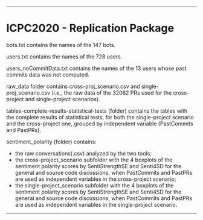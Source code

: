 ----------------------------------------------------------------------------------------------------------------
# ICPC2020 - Replication Package

bots.txt contains the names of the 147 bots.

users.txt contains the names of the 728 users.

users_noCommitData.txt contains the names of the 13 users whose past commits data was not computed.

raw_data folder contains cross-proj_scenario.csv and single-proj_scenario.csv (i.e., the raw data of the 32062 PRs used for the cross-project and single-project scenarios).

tables-complete-results-statistical-tests (folder) contains the tables with the complete results of statistical tests, for both the single-project scenario and the cross-project one, grouped by independent variable (PastCommits and PastPRs).

sentiment_polarity (folder) contains:
- the raw conversations(.csv) analyzed by the two tools;
- the cross-project_scenario subfolder with the 4 boxplots of the sentiment polarity scores by SentiStrengthSE and Senti4SD for the general and source code discussions, when PastCommits and PastPRs are used as independent variables in the cross-project scenario;
- the single-project_scenario subfolder with the 4 boxplots of the sentiment polarity scores by SentiStrengthSE and Senti4SD for the general and source code discussions, when PastCommits and PastPRs are used as independent variables in the single-project scenario.


----------------------------------------------------------------------------------------------------------------
